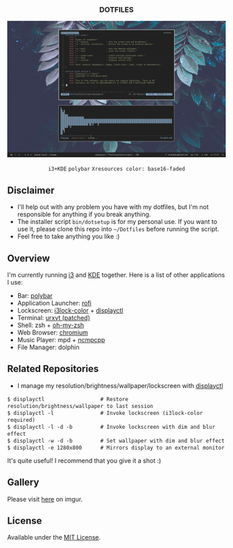 <div align="center">
<h3>DOTFILES</h3>
<img src="https://github.com/aesophor/dotfiles/raw/master/.meta/main.png">

`i3+KDE` `polybar` `Xresources color: base16-faded` 
</div>

## Disclaimer
* I'll help out with any problem you have with my dotfiles, but I'm not responsible for anything if you break anything.
* The installer script `bin/dotsetup` is for my personal use. If you want to use it, please clone this repo into `~/Dotfiles` before running the script.
* Feel free to take anything you like :)

## Overview
I'm currently running [i3](https://github.com/i3/i3) and [KDE](https://en.wikipedia.org/wiki/KDE) together. Here is a list of other applications I use:
* Bar: [polybar](https://github.com/jaagr/polybar)
* Application Launcher: [rofi](https://github.com/DaveDavenport/rofi)
* Lockscreen: [i3lock-color](https://github.com/PandorasFox/i3lock-color) + [displayctl](https://github.com/aesophor/displayctl)
* Terminal: [urxvt (patched)](https://github.com/blueyed/rxvt-unicode)
* Shell: zsh + [oh-my-zsh](https://github.com/robbyrussell/oh-my-zsh)
* Web Browser: [chromium](https://chromium.googlesource.com/chromium/src)
* Music Player: mpd + [ncmpcpp](https://github.com/arybczak/ncmpcpp)
* File Manager: dolphin


## Related Repositories
* I manage my resolution/brightness/wallpaper/lockscreen with [displayctl](https://github.com/aesophor/displayctl)

```
$ displayctl                  # Restore resolution/brightness/wallpaper to last session 
$ displayctl -l               # Invoke lockscreen (i3lock-color required)
$ displayctl -l -d -b         # Invoke lockscreen with dim and blur effect
$ displayctl -w -d -b         # Set wallpaper with dim and blur effect
$ displayctl -e 1280x800      # Mirrors display to an external monitor
```
It's quite useful! I recommend that you give it a shot :)
## Gallery
Please visit [here](https://imgur.com/a/uiT7zni) on imgur.

## License
Available under the [MIT License](https://github.com/aesophor/dotfiles/blob/master/LICENSE).
